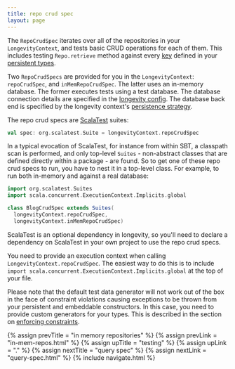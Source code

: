 ```yaml
---
title: repo crud spec
layout: page
---
```


The `RepoCrudSpec` iterates over all of the repositories in your
`LongevityContext`, and tests basic CRUD operations for each of
them. This includes testing `Repo.retrieve` method against every
[key](../ptype/keys.html) defined in your [persistent
types](../ptype).

Two `RepoCrudSpecs` are provided for you in the `LongevityContext`:
`repoCrudSpec`, and `inMemRepoCrudSpec`. The latter uses an in-memory
database. The former executes tests using a test database. The
database connection details are specified in the [longevity
config](../context/config.html). The database back end is specified by
the longevity context's [persistence strategy](../context/pstrat.html).

The repo crud specs are [ScalaTest](http://www.scalatest.org/) suites:

```scala
val spec: org.scalatest.Suite = longevityContext.repoCrudSpec
```

In a typical evocation of ScalaTest, for instance from within SBT, a
classpath scan is performed, and only top-level `Suites` -
non-abstract classes that are defined directly within a package - are
found. So to get one of these repo crud specs to run, you have to nest
it in a top-level class. For example, to run both in-memory and
against a real database:

```scala
import org.scalatest.Suites
import scala.concurrent.ExecutionContext.Implicits.global

class BlogCrudSpec extends Suites(
  longevityContext.repoCrudSpec,
  longevityContext.inMemRepoCrudSpec)
```

ScalaTest is an optional dependency in longevity, so you'll need to
declare a dependency on ScalaTest in your own project to use the repo
crud specs.

You need to provide an execution context when calling
`LongevityContext.repoCrudSpec`. The easiest way to do this is to
include `import scala.concurrent.ExecutionContext.Implicits.global` at
the top of your file.

Please note that the default test data generator will not work out of
the box in the face of constraint violations causing exceptions to be
thrown from your persistent and embeddable constructors. In this case,
you need to provide custom generators for your types. This is
described in the section on [enforcing
constraints](../constraints.html).

{% assign prevTitle = "in memory repositories" %}
{% assign prevLink = "in-mem-repos.html" %}
{% assign upTitle = "testing" %}
{% assign upLink = "." %}
{% assign nextTitle = "query spec" %}
{% assign nextLink = "query-spec.html" %}
{% include navigate.html %}
